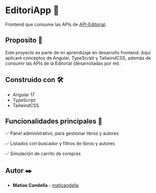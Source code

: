 # EditoriApp 📖

Frontend que consume las APIs de [API-Editorial](https://github.com/maticandella/Editorial-API).

## Proposito 🚀

Este proyecto es parte de mi aprendizaje en desarrollo frontend. Aquí aplicaré conceptos de Angular, TypeScript y TailwindCSS, además de consumir las APIs de la Editorial (desarrolladas por mi).

## Construido con 🛠️

* Angular 17
* TypeScript
* TailwindCSS

## Funcionalidades principales 📌

✅ Panel administrativo, para gestionar libros y autores

✅ Listados con buscador y filtros de libros y autores

✅ Simulación de carrito de compras

## Autor ✒️

* **Matías Candella** - [maticandella](https://github.com/maticandella)

